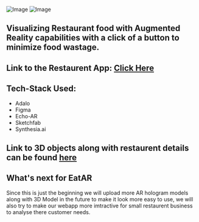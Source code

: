 ![Image](https://github.com/frason88/Project-EatAR/blob/main/logo.png) 
![Image](https://github.com/frason88/Project-EatAR/blob/main/mockup.png)

## Visualizing Restaurant food with Augmented Reality capabilities with a click of a button to minimize food wastage.

## Link to the Restaurent App: [Click Here](https://previewer.adalo.com/69555dba-1dc1-4fea-a845-e329c31e6135)

## Tech-Stack Used:
- Adalo
- Figma
- Echo-AR
- Sketchfab
- Synthesia.ai

## Link to 3D objects along with restaurent details can be found [here](https://github.com/frason88/Project-EatAR/blob/main/List%20of%203D%20Objects.pdf)

## What's next for EatAR
Since this is just the beginning we will upload more AR hologram models along with 3D Model in the future to make it look more easy to use, we will also try to make our webapp more imtractive for small restaurent business to analyse there customer needs.



